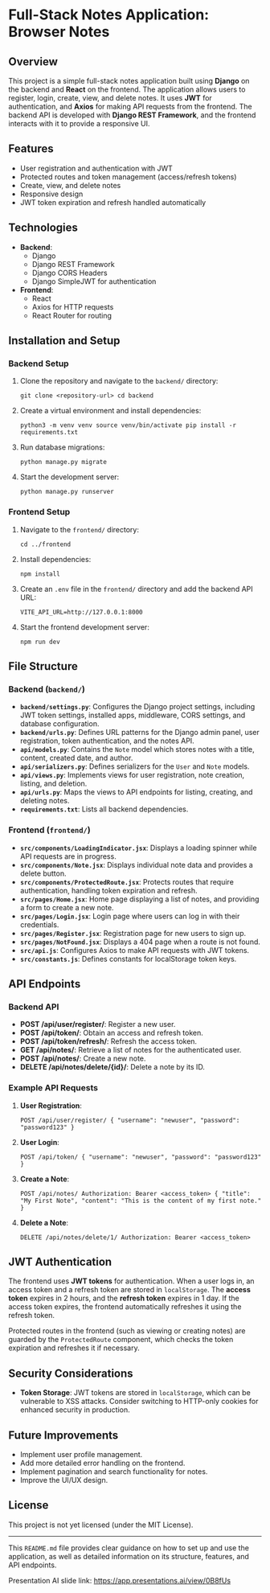 # Full-Stack Notes Application: Browser Notes

## Overview

This project is a simple full-stack notes application built using **Django** on the backend and **React** on the frontend. The application allows users to register, login, create, view, and delete notes. It uses **JWT** for authentication, and **Axios** for making API requests from the frontend. The backend API is developed with **Django REST Framework**, and the frontend interacts with it to provide a responsive UI.

## Features

-   User registration and authentication with JWT
-   Protected routes and token management (access/refresh tokens)
-   Create, view, and delete notes
-   Responsive design
-   JWT token expiration and refresh handled automatically

## Technologies

-   **Backend**:
    -   Django
    -   Django REST Framework
    -   Django CORS Headers
    -   Django SimpleJWT for authentication
-   **Frontend**:
    -   React
    -   Axios for HTTP requests
    -   React Router for routing

## Installation and Setup

### Backend Setup

1.  Clone the repository and navigate to the `backend/` directory:
    
    `git clone <repository-url>
    cd backend` 
    
2.  Create a virtual environment and install dependencies:
    
    `python3 -m venv venv
    source venv/bin/activate
    pip install -r requirements.txt` 
    
3.  Run database migrations:
    
    `python manage.py migrate` 
    
4.  Start the development server:
    
    `python manage.py runserver` 
    

### Frontend Setup

1.  Navigate to the `frontend/` directory:
    
    `cd ../frontend` 
    
2.  Install dependencies:
    
    `npm install` 
    
3.  Create an `.env` file in the `frontend/` directory and add the backend API URL:
    
    `VITE_API_URL=http://127.0.0.1:8000` 
    
4.  Start the frontend development server:
    
    `npm run dev` 
    

## File Structure

### Backend (`backend/`)

-   **`backend/settings.py`**: Configures the Django project settings, including JWT token settings, installed apps, middleware, CORS settings, and database configuration.
-   **`backend/urls.py`**: Defines URL patterns for the Django admin panel, user registration, token authentication, and the notes API.
-   **`api/models.py`**: Contains the `Note` model which stores notes with a title, content, created date, and author.
-   **`api/serializers.py`**: Defines serializers for the `User` and `Note` models.
-   **`api/views.py`**: Implements views for user registration, note creation, listing, and deletion.
-   **`api/urls.py`**: Maps the views to API endpoints for listing, creating, and deleting notes.
-   **`requirements.txt`**: Lists all backend dependencies.

### Frontend (`frontend/`)

-   **`src/components/LoadingIndicator.jsx`**: Displays a loading spinner while API requests are in progress.
-   **`src/components/Note.jsx`**: Displays individual note data and provides a delete button.
-   **`src/components/ProtectedRoute.jsx`**: Protects routes that require authentication, handling token expiration and refresh.
-   **`src/pages/Home.jsx`**: Home page displaying a list of notes, and providing a form to create a new note.
-   **`src/pages/Login.jsx`**: Login page where users can log in with their credentials.
-   **`src/pages/Register.jsx`**: Registration page for new users to sign up.
-   **`src/pages/NotFound.jsx`**: Displays a 404 page when a route is not found.
-   **`src/api.js`**: Configures Axios to make API requests with JWT tokens.
-   **`src/constants.js`**: Defines constants for localStorage token keys.

## API Endpoints

### Backend API

-   **POST /api/user/register/**: Register a new user.
-   **POST /api/token/**: Obtain an access and refresh token.
-   **POST /api/token/refresh/**: Refresh the access token.
-   **GET /api/notes/**: Retrieve a list of notes for the authenticated user.
-   **POST /api/notes/**: Create a new note.
-   **DELETE /api/notes/delete/{id}/**: Delete a note by its ID.

### Example API Requests

1.  **User Registration**:
    
    `POST /api/user/register/
    {
      "username": "newuser",
      "password": "password123"
    }` 
    
2.  **User Login**:
    
    `POST /api/token/
    {
      "username": "newuser",
      "password": "password123"
    }` 
    
3.  **Create a Note**:
    
    `POST /api/notes/
    Authorization: Bearer <access_token>
    {
      "title": "My First Note",
      "content": "This is the content of my first note."
    }` 
    
4.  **Delete a Note**:
    
    `DELETE /api/notes/delete/1/
    Authorization: Bearer <access_token>` 
    

## JWT Authentication

The frontend uses **JWT tokens** for authentication. When a user logs in, an access token and a refresh token are stored in `localStorage`. The **access token** expires in 2 hours, and the **refresh token** expires in 1 day. If the access token expires, the frontend automatically refreshes it using the refresh token.

Protected routes in the frontend (such as viewing or creating notes) are guarded by the `ProtectedRoute` component, which checks the token expiration and refreshes it if necessary.

## Security Considerations

-   **Token Storage**: JWT tokens are stored in `localStorage`, which can be vulnerable to XSS attacks. Consider switching to HTTP-only cookies for enhanced security in production.

## Future Improvements

-   Implement user profile management.
-   Add more detailed error handling on the frontend.
-   Implement pagination and search functionality for notes.
-   Improve the UI/UX design.

## License

This project is not yet licensed (under the MIT License).

----------

This `README.md` file provides clear guidance on how to set up and use the application, as well as detailed information on its structure, features, and API endpoints.

Presentation AI slide link:
https://app.presentations.ai/view/0B8fUs

